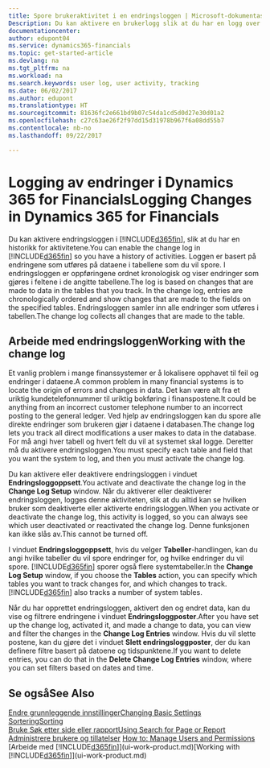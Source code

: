 ```yaml
---
title: Spore brukeraktivitet i en endringsloggen | Microsoft-dokumentasjon
Description: Du kan aktivere en brukerlogg slik at du har en logg over eventuelle endringer i data i sporede tabeller.
documentationcenter: 
author: edupont04
ms.service: dynamics365-financials
ms.topic: get-started-article
ms.devlang: na
ms.tgt_pltfrm: na
ms.workload: na
ms.search.keywords: user log, user activity, tracking
ms.date: 06/02/2017
ms.author: edupont
ms.translationtype: HT
ms.sourcegitcommit: 81636fc2e661bd9b07c54da1cd5d0d27e30d01a2
ms.openlocfilehash: c27c63ae26f2f97dd15d31978b967f6a08dd55b7
ms.contentlocale: nb-no
ms.lasthandoff: 09/22/2017

---
```

# <a name="logging-changes-in-dynamics-365-for-financials"></a><span data-ttu-id="5b30a-103">Logging av endringer i Dynamics 365 for Financials</span><span class="sxs-lookup"><span data-stu-id="5b30a-103">Logging Changes in Dynamics 365 for Financials</span></span>
<span data-ttu-id="5b30a-104">Du kan aktivere endringsloggen i [!INCLUDE[d365fin](includes/d365fin_md.md)], slik at du har en historikk for aktivitetene.</span><span class="sxs-lookup"><span data-stu-id="5b30a-104">You can enable the change log in [!INCLUDE[d365fin](includes/d365fin_md.md)] so you have a history of activities.</span></span> <span data-ttu-id="5b30a-105">Loggen er basert på endringene som utføres på dataene i tabellene som du vil spore. I endringsloggen er oppføringene ordnet kronologisk og viser endringer som gjøres i feltene i de angitte tabellene.</span><span class="sxs-lookup"><span data-stu-id="5b30a-105">The log is based on changes that are made to data in the tables that you track. In the change log, entries are chronologically ordered and show changes that are made to the fields on the specified tables.</span></span> <span data-ttu-id="5b30a-106">Endringsloggen samler inn alle endringer som utføres i tabellen.</span><span class="sxs-lookup"><span data-stu-id="5b30a-106">The change log collects all changes that are made to the table.</span></span>  

## <a name="working-with-the-change-log"></a><span data-ttu-id="5b30a-107">Arbeide med endringsloggen</span><span class="sxs-lookup"><span data-stu-id="5b30a-107">Working with the change log</span></span>
<span data-ttu-id="5b30a-108">Et vanlig problem i mange finanssystemer er å lokalisere opphavet til feil og endringer i dataene.</span><span class="sxs-lookup"><span data-stu-id="5b30a-108">A common problem in many financial systems is to locate the origin of errors and changes in data.</span></span> <span data-ttu-id="5b30a-109">Det kan være alt fra et uriktig kundetelefonnummer til uriktig bokføring i finanspostene.</span><span class="sxs-lookup"><span data-stu-id="5b30a-109">It could be anything from an incorrect customer telephone number to an incorrect posting to the general ledger.</span></span> <span data-ttu-id="5b30a-110">Ved hjelp av endringsloggen kan du spore alle direkte endringer som brukeren gjør i dataene i databasen.</span><span class="sxs-lookup"><span data-stu-id="5b30a-110">The change log lets you track all direct modifications a user makes to data in the database.</span></span> <span data-ttu-id="5b30a-111">For må angi hver tabell og hvert felt du vil at systemet skal logge. Deretter må du aktivere endringsloggen.</span><span class="sxs-lookup"><span data-stu-id="5b30a-111">You must specify each table and field that you want the system to log, and then you must activate the change log.</span></span>  

<span data-ttu-id="5b30a-112">Du kan aktivere eller deaktivere endringsloggen i vinduet **Endringsloggoppsett**.</span><span class="sxs-lookup"><span data-stu-id="5b30a-112">You activate and deactivate the change log in the **Change Log Setup** window.</span></span> <span data-ttu-id="5b30a-113">Når du aktiverer eller deaktiverer endringsloggen, logges denne aktiviteten, slik at du alltid kan se hvilken bruker som deaktiverte eller aktiverte endringsloggen.</span><span class="sxs-lookup"><span data-stu-id="5b30a-113">When you activate or deactivate the change log, this activity is logged, so you can always see which user deactivated or reactivated the change log.</span></span> <span data-ttu-id="5b30a-114">Denne funksjonen kan ikke slås av.</span><span class="sxs-lookup"><span data-stu-id="5b30a-114">This cannot be turned off.</span></span>  

<span data-ttu-id="5b30a-115">I vinduet **Endringsloggoppsett**, hvis du velger **Tabeller**-handlingen, kan du angi hvilke tabeller du vil spore endringer for, og hvilke endringer du vil spore. [!INCLUDE[d365fin](includes/d365fin_md.md)] sporer også flere systemtabeller.</span><span class="sxs-lookup"><span data-stu-id="5b30a-115">In the **Change Log Setup** window, if you choose the **Tables** action, you can specify which tables you want to track changes for, and which changes to track. [!INCLUDE[d365fin](includes/d365fin_md.md)] also tracks a number of system tables.</span></span>

<span data-ttu-id="5b30a-116">Når du har opprettet endringsloggen, aktivert den og endret data, kan du vise og filtrere endringene i vinduet **Endringsloggposter**.</span><span class="sxs-lookup"><span data-stu-id="5b30a-116">After you have set up the change log, activated it, and made a change to data, you can view and filter the changes in the **Change Log Entries** window.</span></span> <span data-ttu-id="5b30a-117">Hvis du vil slette postene, kan du gjøre det i vinduet **Slett endringsloggposter**, der du kan definere filtre basert på datoene og tidspunktene.</span><span class="sxs-lookup"><span data-stu-id="5b30a-117">If you want to delete entries, you can do that in the **Delete Change Log Entries** window, where you can set filters based on dates and time.</span></span>  

## <a name="see-also"></a><span data-ttu-id="5b30a-118">Se også</span><span class="sxs-lookup"><span data-stu-id="5b30a-118">See Also</span></span>
[<span data-ttu-id="5b30a-119">Endre grunnleggende innstillinger</span><span class="sxs-lookup"><span data-stu-id="5b30a-119">Changing Basic Settings</span></span>](ui-change-basic-settings.md)  
[<span data-ttu-id="5b30a-120">Sortering</span><span class="sxs-lookup"><span data-stu-id="5b30a-120">Sorting</span></span>](ui-sorting.md)  
[<span data-ttu-id="5b30a-121">Bruke Søk etter side eller rapport</span><span class="sxs-lookup"><span data-stu-id="5b30a-121">Using Search for Page or Report</span></span>](ui-search.md)  
<span data-ttu-id="5b30a-122">[Administrere brukere og tillatelser](ui-how-users-permissions.md)  </span><span class="sxs-lookup"><span data-stu-id="5b30a-122">[How to: Manage Users and Permissions](ui-how-users-permissions.md)  </span></span>  
<span data-ttu-id="5b30a-123">[Arbeide med [!INCLUDE[d365fin](includes/d365fin_md.md)]](ui-work-product.md)</span><span class="sxs-lookup"><span data-stu-id="5b30a-123">[Working with [!INCLUDE[d365fin](includes/d365fin_md.md)]](ui-work-product.md)</span></span>  

